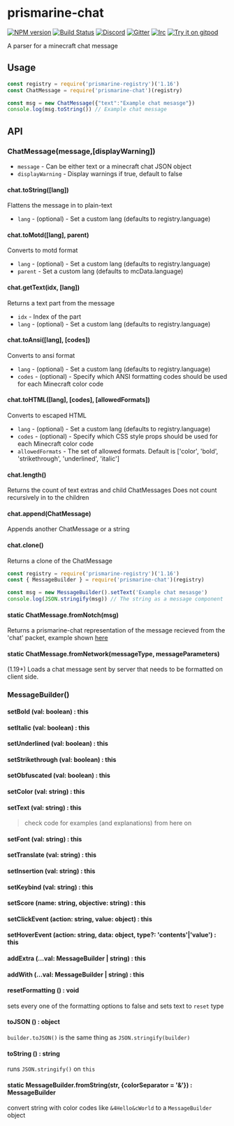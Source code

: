 # prismarine-chat
[![NPM version](https://img.shields.io/npm/v/prismarine-chat.svg)](http://npmjs.com/package/prismarine-chat)
[![Build Status](https://github.com/PrismarineJS/prismarine-chat/workflows/CI/badge.svg)](https://github.com/PrismarineJS/prismarine-chat/actions?query=workflow%3A%22CI%22)
[![Discord](https://img.shields.io/badge/chat-on%20discord-brightgreen.svg)](https://discord.gg/GsEFRM8)
[![Gitter](https://img.shields.io/badge/chat-on%20gitter-brightgreen.svg)](https://gitter.im/PrismarineJS/general)
[![Irc](https://img.shields.io/badge/chat-on%20irc-brightgreen.svg)](https://irc.gitter.im/)
[![Try it on gitpod](https://img.shields.io/badge/try-on%20gitpod-brightgreen.svg)](https://gitpod.io/#https://github.com/PrismarineJS/prismarine-chat)

A parser for a minecraft chat message


## Usage

```js
const registry = require('prismarine-registry')('1.16')
const ChatMessage = require('prismarine-chat')(registry)

const msg = new ChatMessage({"text":"Example chat mesasge"})
console.log(msg.toString()) // Example chat message

```
## API

### ChatMessage(message,[displayWarning])
* `message` - Can be either text or a minecraft chat JSON object
* `displayWarning` - Display warnings if true, default to false

#### chat.toString([lang])

Flattens the message in to plain-text
 * `lang` - (optional) - Set a custom lang (defaults to registry.language)

#### chat.toMotd([lang], parent)

Converts to motd format
 * `lang` - (optional) - Set a custom lang (defaults to registry.language)
 * `parent` - Set a custom lang (defaults to mcData.language)

#### chat.getText(idx, [lang])

Returns a text part from the message
 * `idx` - Index of the part
 * `lang` - (optional) - Set a custom lang (defaults to registry.language)

#### chat.toAnsi([lang], [codes])

Converts to ansi format
 * `lang` - (optional) - Set a custom lang (defaults to registry.language)
 * `codes` - (optional) - Specify which ANSI formatting codes should be used for each Minecraft color code

#### chat.toHTML([lang], [codes], [allowedFormats])
Converts to escaped HTML
* `lang` - (optional) - Set a custom lang (defaults to registry.language)
* `codes` - (optional) - Specify which CSS style props should be used for each Minecraft color code
* `allowedFormats` - The set of allowed formats. Default is ['color', 'bold', 'strikethrough', 'underlined', 'italic']

#### chat.length()

Returns the count of text extras and child ChatMessages
Does not count recursively in to the children

#### chat.append(ChatMessage)

Appends another ChatMessage or a string

#### chat.clone()

Returns a clone of the ChatMessage

```js
const registry = require('prismarine-registry')('1.16')
const { MessageBuilder } = require('prismarine-chat')(registry)

const msg = new MessageBuilder().setText('Example chat mesasge')
console.log(JSON.stringify(msg)) // The string as a message component

```

#### static ChatMessage.fromNotch(msg)

Returns a prismarine-chat representation of the message recieved from the 'chat' packet, example shown [here](examples/minecraftprotocol_fromnotch/fromnotch.js)

#### static ChatMessage.fromNetwork(messageType, messageParameters)

(1.19+) Loads a chat message sent by server that needs to be formatted on client side.

### MessageBuilder()

#### setBold (val: boolean) : this
#### setItalic (val: boolean) : this
#### setUnderlined (val: boolean) : this
#### setStrikethrough (val: boolean) : this
#### setObfuscated (val: boolean) : this
#### setColor (val: string) : this
#### setText (val: string) : this

> check code for examples (and explanations) from here on

#### setFont (val: string) : this
#### setTranslate (val: string) : this
#### setInsertion (val: string) : this
#### setKeybind (val: string) : this
#### setScore (name: string, objective: string) : this
#### setClickEvent (action: string, value: object) : this
#### setHoverEvent (action: string, data: object, type?: 'contents'|'value') : this
#### addExtra (...val: MessageBuilder | string) : this
#### addWith (...val: MessageBuilder | string) : this
#### resetFormatting () : void
sets every one of the formatting options to false and sets text to `reset` type

#### toJSON () : object
`builder.toJSON()` is the same thing as `JSON.stringify(builder)`

#### toString () : string
runs `JSON.stringify()` on `this`

#### static MessageBuilder.fromString(str, {colorSeparator = '&'}) : MessageBuilder
convert string with color codes like `&4Hello&cWorld` to a `MessageBuilder` object
